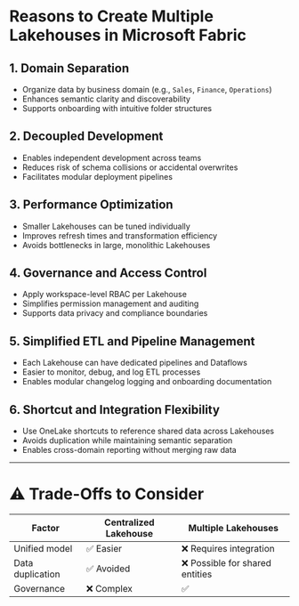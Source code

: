 # Reasons to Create Multiple Lakehouses in Microsoft Fabric

## 1. Domain Separation
- Organize data by business domain (e.g., `Sales`, `Finance`, `Operations`)
- Enhances semantic clarity and discoverability
- Supports onboarding with intuitive folder structures

## 2. Decoupled Development
- Enables independent development across teams
- Reduces risk of schema collisions or accidental overwrites
- Facilitates modular deployment pipelines

## 3. Performance Optimization
- Smaller Lakehouses can be tuned individually
- Improves refresh times and transformation efficiency
- Avoids bottlenecks in large, monolithic Lakehouses

## 4. Governance and Access Control
- Apply workspace-level RBAC per Lakehouse
- Simplifies permission management and auditing
- Supports data privacy and compliance boundaries

## 5. Simplified ETL and Pipeline Management
- Each Lakehouse can have dedicated pipelines and Dataflows
- Easier to monitor, debug, and log ETL processes
- Enables modular changelog logging and onboarding documentation

## 6. Shortcut and Integration Flexibility
- Use OneLake shortcuts to reference shared data across Lakehouses
- Avoids duplication while maintaining semantic separation
- Enables cross-domain reporting without merging raw data

---

# ⚠️ Trade-Offs to Consider

| Factor               | Centralized Lakehouse | Multiple Lakehouses |
|----------------------|------------------------|----------------------|
| Unified model        | ✅ Easier               | ❌ Requires integration |
| Data duplication     | ✅ Avoided              | ❌ Possible for shared entities |
| Governance           | ❌ Complex              | ✅